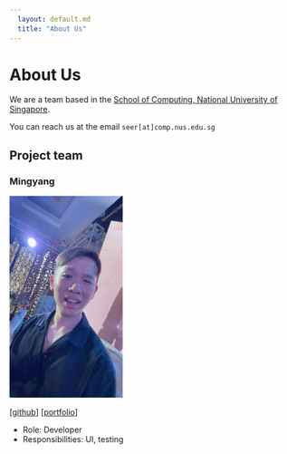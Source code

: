 ```yaml
---
  layout: default.md
  title: "About Us"
---
```


# About Us

We are a team based in the [School of Computing, National University of Singapore](http://www.comp.nus.edu.sg).

You can reach us at the email `seer[at]comp.nus.edu.sg`

## Project team

### Mingyang

<img src="images/mingyang143.png" width="200px">

[[github](https://github.com/mingyang143)]
[[portfolio](team/mingyang.md)]

* Role: Developer
* Responsibilities: UI, testing